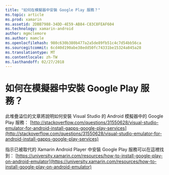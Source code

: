 ```yaml
---
title: "如何在模擬器中安裝 Google Play 服務？"
ms.topic: article
ms.prod: xamarin
ms.assetid: 2DBB7988-34DD-4E59-AB84-C83C8FEAF604
ms.technology: xamarin-android
author: mgmclemore
ms.author: mamcle
ms.openlocfilehash: 980c630b380b477a2a5de89fb51c4c7d54bb56ca
ms.sourcegitcommit: 6cd40d190abe38edd50fc74331be15324a845a28
ms.translationtype: MT
ms.contentlocale: zh-TW
ms.lasthandoff: 02/27/2018
---
```

# <a name="how-do-i-install-google-play-services-in-an-emulator"></a>如何在模擬器中安裝 Google Play 服務？

此堆疊溢位的文章將說明如何安裝 Visual Studio 的 Android 模擬器中的 Google Play 服務： [http://stackoverflow.com/questions/31550628/visual-studio-emulator-for-android-install-gapps-google-play-services](http://stackoverflow.com/questions/31550628/visual-studio-emulator-for-android-install-gapps-google-play-services)

指示已被取代的 Xamarin Android Player 中安裝 Google Play 服務可以在這裡找到： [https://university.xamarin.com/resources/how-to-install-google-play-on-android-emulator](https://university.xamarin.com/resources/how-to-install-google-play-on-android-emulator)
